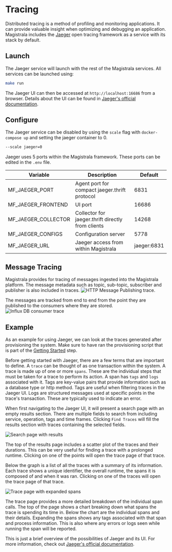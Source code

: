 # Tracing

Distributed tracing is a method of profiling and monitoring applications. It can provide valuable insight when optimizing and debugging an application. Magistrala includes the [Jaeger][jaegertracing] open tracing framework as a service with its stack by default.

## Launch

The Jaeger service will launch with the rest of the Magistrala services. All services can be launched using:

```bash
make run
```

The Jaeger UI can then be accessed at `http://localhost:16686` from a browser. Details about the UI can be found in [Jaeger's official documentation][jaeger-ui].

## Configure

The Jaeger service can be disabled by using the `scale` flag with `docker-compose up` and setting the jaeger container to 0.

```bash
--scale jaeger=0
```

Jaeger uses 5 ports within the Magistrala framework. These ports can be edited in the `.env` file.

| Variable            | Description                                       | Default     |
| ------------------- | ------------------------------------------------- | ----------- |
| MF_JAEGER_PORT      | Agent port for compact jaeger.thrift protocol     | 6831        |
| MF_JAEGER_FRONTEND  | UI port                                           | 16686       |
| MF_JAEGER_COLLECTOR | Collector for jaeger.thrift directly from clients | 14268       |
| MF_JAEGER_CONFIGS   | Configuration server                              | 5778        |
| MF_JAEGER_URL       | Jaeger access from within Magistrala              | jaeger:6831 |

## Message Tracing

Magistrala provides for tracing of messages ingested into the Magistrala platform. The message metadata such as topic, sub-topic, subscriber and publisher is also included in traces. ![HTTP Message Publishing trace][message-trace].

The messages are tracked from end to end from the point they are published to the consumers where they are stored. ![Influx DB consumer trace][consumer-trace]

## Example

As an example for using Jaeger, we can look at the traces generated after provisioning the system. Make sure to have ran the provisioning script that is part of the [Getting Started][getting-started] step.

Before getting started with Jaeger, there are a few terms that are important to define. A `trace` can be thought of as one transaction within the system. A trace is made up of one or more `spans`. These are the individual steps that must be taken for a trace to perform its action. A span has `tags` and `logs` associated with it. Tags are key-value pairs that provide information such as a database type or http method. Tags are useful when filtering traces in the Jaeger UI. Logs are structured messages used at specific points in the trace's transaction. These are typically used to indicate an error.

When first navigating to the Jaeger UI, it will present a search page with an empty results section. There are multiple fields to search from including service, operation, tags and time frames. Clicking `Find Traces` will fill the results section with traces containing the selected fields.

![Search page with results][search]

The top of the results page includes a scatter plot of the traces and their durations. This can be very useful for finding a trace with a prolonged runtime. Clicking on one of the points will open the trace page of that trace.

Below the graph is a list of all the traces with a summary of its information. Each trace shows a unique identifier, the overall runtime, the spans it is composed of and when it was ran. Clicking on one of the traces will open the trace page of that trace.

![Trace page with expanded spans][trace]

The trace page provides a more detailed breakdown of the individual span calls. The top of the page shows a chart breaking down what spans the trace is spending its time in. Below the chart are the individual spans and their details. Expanding the spans shows any tags associated with that span and process information. This is also where any errors or logs seen while running the span will be reported.

This is just a brief overview of the possibilities of Jaeger and its UI. For more information, check out [Jaeger's official documentation][jaeger-ui].

[jaegertracing]: https://www.jaegertracing.io/
[jaeger-ui]: https://www.jaegertracing.io/docs/1.14/frontend-ui/
[message-trace]: img/tracing/messagePub.png
[consumer-trace]: https://user-images.githubusercontent.com/44265300/241806789-a56f368c-a89f-4b5d-88fe-25b971ca4718.png
[getting-started]: /getting-started/
[search]: img/tracing/search.png
[trace]: img/tracing/trace.png
